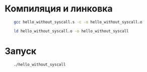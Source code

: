 # Компиляция и линковка

```Bash
    gcc hello_without_syscall.s -c -o hello_without_syscall.o

    ld hello_without_syscall.o -o hello_without_syscall
```

# Запуск

```Bash
    ./hello_without_syscall
```
